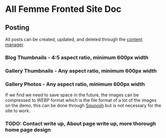 # All Femme Fronted Site Doc
## Posting
All posts can be created, updated, and deleted through the [content manager](www.allfemmefronted.com/admin). 

### Blog Thumbnails - 4:5 aspect ratio, minimum 600px width 
### Gallery Thumbnails - Any aspect ratio, minimum 600px width
### Gallery Photos - Any aspect ratio, minimum 600px width

If we find we need to save space in the future, the images can be compressed to WEBP format which is the file format of a lot of the images on the demo, this can be done through [Squoosh](https://squoosh.app/) but is not necessary for the site to work.  

### TODO: Contact write up, About page write up, more thorough home page design




